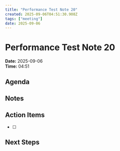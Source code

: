 ```yaml
---
title: "Performance Test Note 20"
created: 2025-09-06T04:51:30.908Z
tags: ["meeting"]
date: 2025-09-06
---
```


# Performance Test Note 20

**Date:** 2025-09-06  
**Time:** 04:51  

## Agenda


## Notes


## Action Items
- [ ] 

## Next Steps
